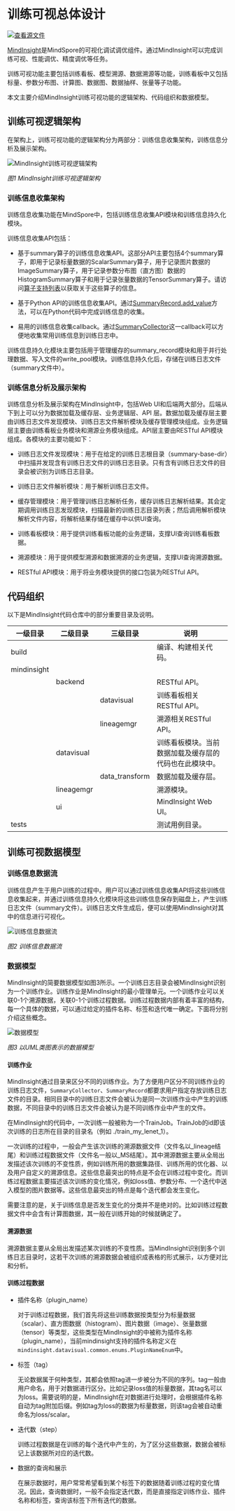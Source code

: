 # 训练可视总体设计

[![查看源文件](https://mindspore-website.obs.cn-north-4.myhuaweicloud.com/website-images/r1.8/resource/_static/logo_source.png)](https://gitee.com/mindspore/docs/blob/r1.8/docs/mindinsight/docs/source_zh_cn/training_visual_design.md)

[MindInsight](https://gitee.com/mindspore/mindinsight)是MindSpore的可视化调试调优组件。通过MindInsight可以完成训练可视、性能调优、精度调优等任务。

训练可视功能主要包括训练看板、模型溯源、数据溯源等功能，训练看板中又包括标量、参数分布图、计算图、数据图、数据抽样、张量等子功能。

本文主要介绍MindInsight训练可视功能的逻辑架构、代码组织和数据模型。

## 训练可视逻辑架构

在架构上，训练可视功能的逻辑架构分为两部分：训练信息收集架构，训练信息分析及展示架构。

![MindInsight训练可视逻辑架构](./images/training_visualization_architecture.png)

*图1 MindInsight训练可视逻辑架构*

### 训练信息收集架构

训练信息收集功能在MindSpore中，包括训练信息收集API模块和训练信息持久化模块。

训练信息收集API包括：

- 基于summary算子的训练信息收集API。这部分API主要包括4个summary算子，即用于记录标量数据的ScalarSummary算子，用于记录图片数据的ImageSummary算子，用于记录参数分布图（直方图）数据的HistogramSummary算子和用于记录张量数据的TensorSummary算子。请访问[算子支持列表](https://www.mindspore.cn/docs/zh-CN/r1.8/note/operator_list.html)以获取关于这些算子的信息。

- 基于Python API的训练信息收集API。通过[SummaryRecord.add_value](https://www.mindspore.cn/docs/zh-CN/r1.8/api_python/mindspore/mindspore.SummaryRecord.html#mindspore.SummaryRecord.add_value)方法，可以在Python代码中完成训练信息的收集。

- 易用的训练信息收集callback。通过[SummaryCollector](https://www.mindspore.cn/docs/zh-CN/r1.8/api_python/mindspore/mindspore.SummaryCollector.html#mindspore.SummaryCollector)这一callback可以方便地收集常用训练信息到训练日志中。

训练信息持久化模块主要包括用于管理缓存的summary_record模块和用于并行处理数据、写入文件的write_pool模块。训练信息持久化后，存储在训练日志文件（summary文件中）。

### 训练信息分析及展示架构

训练信息分析及展示架构在MindInsight中，包括Web UI和后端两大部分。后端从下到上可以分为数据加载及缓存层、业务逻辑层、API 层。数据加载及缓存层主要由训练日志文件发现模块、训练日志文件解析模块及缓存管理模块组成。业务逻辑层主要由训练看板业务模块和溯源业务模块组成。API层主要由RESTful API模块组成。各模块的主要功能如下：

- 训练日志文件发现模块：用于在给定的训练日志根目录（summary-base-dir）中扫描并发现含有训练日志文件的训练日志目录。只有含有训练日志文件的目录会被识别为训练日志目录。

- 训练日志文件解析模块：用于解析训练日志文件。

- 缓存管理模块：用于管理训练日志解析任务，缓存训练日志解析结果。其会定期调用训练日志发现模块，扫描最新的训练日志目录列表；然后调用解析模块解析文件内容，将解析结果存储在缓存中以供UI查询。

- 训练看板模块：用于提供训练看板功能的业务逻辑，支撑UI查询训练看板数据。

- 溯源模块：用于提供模型溯源和数据溯源的业务逻辑，支撑UI查询溯源数据。

- RESTful API模块：用于将业务模块提供的接口包装为RESTful API。

## 代码组织

以下是MindInsight代码仓库中的部分重要目录及说明。

|一级目录|二级目录|三级目录|说明|
|---|---|---|---|
|build|||编译、构建相关代码。|
|mindinsight|||
||backend||RESTful API。|
|||datavisual|训练看板相关RESTful API。|
|||lineagemgr|溯源相关RESTful API。|
||datavisual||训练看板模块。当前数据加载及缓存层的代码也在此模块中。|
|||data_transform|数据加载及缓存层。|
||lineagemgr||溯源模块。|
||ui||MindInsight Web UI。|
|tests|||测试用例目录。|

## 训练可视数据模型

### 训练信息数据流

训练信息产生于用户训练的过程中。用户可以通过训练信息收集API将这些训练信息收集起来，并通过训练信息持久化模块将这些训练信息保存到磁盘上，产生训练日志文件（summary文件）。训练日志文件生成后，便可以使用MindInsight对其中的信息进行可视化。

![训练信息数据流](./images/training_visualization_data_flow.png)

*图2 训练信息数据流*

### 数据模型

MindInsight的简要数据模型如图3所示。一个训练日志目录会被MindInsight识别为一个训练作业。训练作业是MindInsight的最小管理单元。一个训练作业可以关联0-1个溯源数据，关联0-1个训练过程数据。训练过程数据内部有着丰富的结构，每一个具体的数据，可以通过给定的插件名称、标签和迭代唯一确定。下面将分别介绍这些概念。

![数据模型](./images/training_visualization_data_model.png)

*图3 以UML类图表示的数据模型*

#### 训练作业

MindInsight通过目录来区分不同的训练作业。为了方便用户区分不同训练作业的训练日志文件，`SummaryCollector`、`SummaryRecord`都要求用户指定存放训练日志文件的目录。相同目录中的训练日志文件会被认为是同一次训练作业中产生的训练数据，不同目录中的训练日志文件会被认为是不同训练作业中产生的文件。

在MindInsight的代码中，一次训练一般被称为一个TrainJob。TrainJob的id即该次训练的日志所在目录的目录名（例如 ./train_my_lenet_1）。

一次训练的过程中，一般会产生该次训练的溯源数据文件（文件名以_lineage结尾）和训练过程数据文件（文件名一般以_MS结尾）。其中溯源数据主要从全局出发描述该次训练的不变性质，例如训练所用的数据集路径、训练所用的优化器、以及用户自定义的溯源信息。这些信息最突出的特点是不会在训练过程中变化。而训练过程数据主要描述该次训练的变化情况，例如loss值、参数分布、一个迭代中送入模型的图片数据等。这些信息最突出的特点是每个迭代都会发生变化。

需要注意的是，关于训练信息是否发生变化的分类并不是绝对的。比如训练过程数据文件中会含有计算图数据，其一般在训练开始的时候就确定了。

#### 溯源数据

溯源数据主要从全局出发描述某次训练的不变性质。当MindInsight识别到多个训练日志目录时，这若干次训练的溯源数据会被组织成表格的形式展示，以方便对比和分析。

#### 训练过程数据

- 插件名称（plugin_name）

    对于训练过程数据，我们首先将这些训练数据按类型分为标量数据（scalar）、直方图数据（histogram）、图片数据（image）、张量数据（tensor）等类型，这些类型在MindInsight的中被称为插件名称（plugin_name），当前mindinsight支持的插件名称定义在`mindinsight.datavisual.common.enums.PluginNameEnum`中。

- 标签（tag）

    无论数据属于何种类型，其都会依照tag进一步被分为不同的序列。tag一般由用户命名，用于对数据进行区分。比如记录loss值的标量数据，其tag名可以为loss。需要说明的是，MindInsight在对数据进行处理时，会根据插件名称自动为tag附加后缀。例如tag为loss的数据为标量数据，则该tag会被自动重命名为loss/scalar。

- 迭代数（step）

    训练过程数据是在训练的每个迭代中产生的，为了区分这些数据，数据会被标记上该数据所对应的迭代数。

- 数据的查询和展示

    在展示数据时，用户常常希望看到某个标签下的数据随着训练过程的变化情况。因此，查询数据时，一般不会指定迭代数，而是直接指定训练作业、插件名称和标签，查询该标签下所有迭代的数据。
